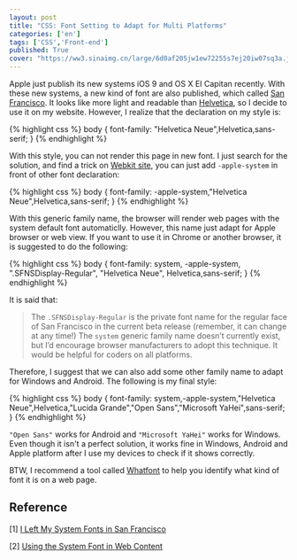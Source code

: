 ```yaml
---
layout: post
title: "CSS: Font Setting to Adapt for Multi Platforms"
categories: ['en']
tags: ['CSS','Front-end']
published: True
cover: "https://ww3.sinaimg.cn/large/6d0af205jw1ew72255s7ej20iw07sq3a.jpg"
---
```


Apple just publish its new systems iOS 9 and OS X EI Capitan recently. With these new systems, a new kind of font are also published, which called [San Francisco](https://developer.apple.com/videos/wwdc/2015/?id=804). It looks like more light and readable than [Helvetica](https://en.wikipedia.org/wiki/Helvetica), so I decide to use it on my website. However, I realize that the declaration on my style is:

{% highlight css %}
body {
  font-family: "Helvetica Neue",Helvetica,sans-serif;
}
{% endhighlight %}

With this style, you can not render this page in new font. I just search for the solution, and find a trick on [Webkit site](https://www.webkit.org/blog/3709/using-the-system-font-in-web-content/), you can just add `-apple-system` in front of other font declaration:

{% highlight css %}
body {
  font-family: -apple-system,"Helvetica Neue",Helvetica,sans-serif;
}
{% endhighlight %}

With this generic family name, the browser will render web pages with the system default font automaticlly. However, this name just adapt for Apple browser or web view. If you want to use it in Chrome or another browser, it is suggested to do the following:

{% highlight css %}
body {
  font-family: system, -apple-system, ".SFNSDisplay-Regular", "Helvetica Neue", Helvetica,sans-serif;
}
{% endhighlight %} 

It is said that:

> The `.SFNSDisplay-Regular` is the private font name for the regular face of San Francisco in the current beta release (remember, it can change at any time!)
> The `system` generic family name doesn’t currently exist, but I’d encourage browser manufacturers to adopt this technique. It would be helpful for coders on all platforms.

Therefore, I suggest that we can also add some other family name to adapt for Windows and Android. The following is my final style:

{% highlight css %}
body {
  font-family: system,-apple-system,"Helvetica Neue",Helvetica,"Lucida Grande","Open Sans","Microsoft YaHei",sans-serif;
}
{% endhighlight %}

`"Open Sans"` works for Android and `"Microsoft YaHei"` works for Windows. Even though it isn't a perfect solution, it works fine in Windows, Android and Apple platform after I use my devices to check if it shows correctly.

BTW, I recommend a tool called [Whatfont](http://chengyinliu.com/whatfont.html) to help you identify what kind of font it is on a web page. 

## Reference
[1] [I Left My System Fonts in San Francisco](http://furbo.org/2015/07/09/i-left-my-system-fonts-in-san-francisco/) 

[2] [Using the System Font in Web Content](https://www.webkit.org/blog/3709/using-the-system-font-in-web-content/) 